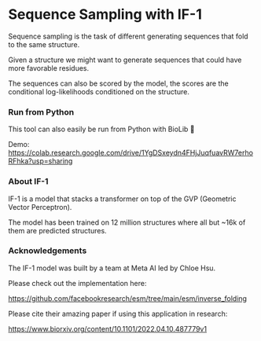 # Sequence Sampling with IF-1

Sequence sampling is the task of different generating sequences that fold to the same structure.

Given a structure we might want to generate sequences that could have more favorable residues. 

The sequences can also be scored by the model, the scores are the conditional log-likelihoods conditioned on the structure.

### Run from Python
This tool can also easily be run from Python with BioLib 🐍

Demo: https://colab.research.google.com/drive/1YgDSxeydn4FHjJuqfuavRW7erhoRFhka?usp=sharing


### About IF-1

IF-1 is a model that stacks a transformer on top of the GVP (Geometric Vector Perceptron).

The model has been trained on 12 million structures where all but ~16k of them are predicted structures.

### Acknowledgements
The IF-1 model was built by a team at Meta AI led by Chloe Hsu.

Please check out the implementation here:

https://github.com/facebookresearch/esm/tree/main/esm/inverse_folding


Please cite their amazing paper if using this application in research:

https://www.biorxiv.org/content/10.1101/2022.04.10.487779v1 